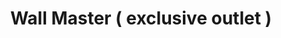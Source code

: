 ---
title: "Wall Master ( exclusive outlet )"
url: /karachi/wall-master-exclusive-outlet/
shop: Raumausstattung
---